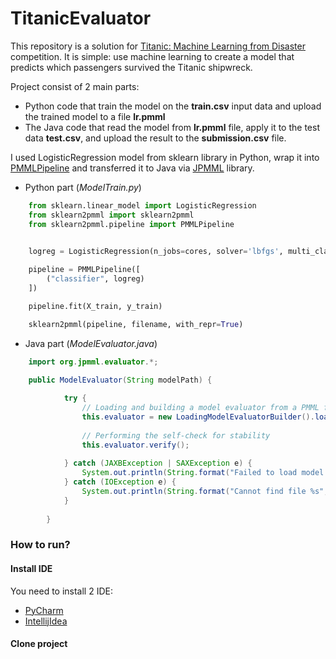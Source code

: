 # TitanicEvaluator

This repository is a solution for [Titanic: Machine Learning from Disaster](https://www.kaggle.com/c/titanic/overview) 
competition. It is simple: use machine learning to create a model that predicts which passengers survived the Titanic shipwreck. 

Project consist of 2 main parts:

* Python code that train the model on the **train.csv** input data and upload the trained model to a file **lr.pmml**
* The Java code that read the model from **lr.pmml** file, apply it to the test data **test.csv**, and upload the result
 to the **submission.csv** file. 
 
I used LogisticRegression model from sklearn library in Python, wrap it into [PMMLPipeline](https://github.com/jpmml/sklearn2pmml) 
and transferred it to Java via [JPMML](https://github.com/jpmml/jpmml-sklearn) library.

* Python part (*ModelTrain.py*)
```python
    from sklearn.linear_model import LogisticRegression
    from sklearn2pmml import sklearn2pmml
    from sklearn2pmml.pipeline import PMMLPipeline


    logreg = LogisticRegression(n_jobs=cores, solver='lbfgs', multi_class='multinomial')
    
    pipeline = PMMLPipeline([
        ("classifier", logreg)
    ])

    pipeline.fit(X_train, y_train)

    sklearn2pmml(pipeline, filename, with_repr=True)
```
 * Java part (*ModelEvaluator.java*)
```java
    import org.jpmml.evaluator.*;

    public ModelEvaluator(String modelPath) {
    
            try {
                // Loading and building a model evaluator from a PMML file
                this.evaluator = new LoadingModelEvaluatorBuilder().load(new File(modelPath)).build();
    
                // Performing the self-check for stability
                this.evaluator.verify();
    
            } catch (JAXBException | SAXException e) {
                System.out.println(String.format("Failed to load model %s", modelPath));
            } catch (IOException e) {
                System.out.println(String.format("Cannot find file %s", modelPath));
            }
    
        }
```
### How to run?

#### Install IDE
You need to install 2 IDE:

* [PyCharm](https://www.jetbrains.com/pycharm/)
* [IntellijIdea](https://www.jetbrains.com/idea/)

#### Clone project


